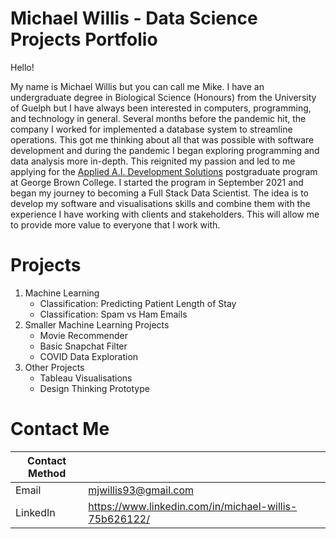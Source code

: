 # Michael Willis - Data Science Projects Portfolio
Hello!

My name is Michael Willis but you can call me Mike. I have an undergraduate degree in Biological Science (Honours) from the University of Guelph but I have always been interested in computers, programming, and technology in general. Several months before the pandemic hit, the company I worked for implemented a database system to streamline operations. This got me thinking about all that was possible with software development and during the pandemic I began exploring programming and data analysis more in-depth. This reignited my passion and led to me applying for the [Applied A.I. Development Solutions](https://www.georgebrown.ca/programs/applied-ai-solutions-development-program-postgraduate-t431) postgraduate program at George Brown College. I started the program in September 2021 and began my journey to becoming a Full Stack Data Scientist. The idea is to develop my software and visualisations skills and combine them with the experience I have working with clients and stakeholders. This will allow me to provide more value to everyone that I work with.

# Projects

1. Machine Learning
    - Classification: Predicting Patient Length of Stay
    - Classification: Spam vs Ham Emails
2. Smaller Machine Learning Projects
    - Movie Recommender
    - Basic Snapchat Filter
    - COVID Data Exploration
3. Other Projects
    - Tableau Visualisations
    - Design Thinking Prototype

# Contact Me

| Contact Method      |  |
| ----------- | ----------- |
| Email      | mjwillis93@gmail.com       |
| LinkedIn   | https://www.linkedin.com/in/michael-willis-75b626122/        |
